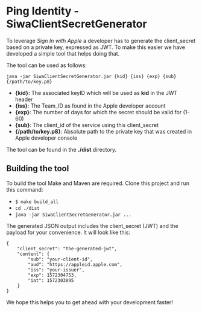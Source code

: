 # Ping Identity - SiwaClientSecretGenerator

To leverage *Sign In with Apple* a developer has to generate the client_secret based on a private key, expressed as JWT.
To make this easier we have developed a simple tool that helps doing that.

The tool can be used as follows:

```java -jar SiwaClientSecretGenerator.jar {kid} {iss} {exp} {sub} {/path/to/key.p8}```

- **{kid}:** The associated keyID which will be used as **kid** in the JWT header
- **{iss}**: The Team_ID as found in the Apple developer account
- **{exp}**: The number of days for which the secret should be valid for (1-60)
- **{sub}**: The client_id of the service using this client_secret
- **{/path/to/key.p8}**: Absolute path to the private key that was created in Apple developer console 

The tool can be found in the **./dist** directory.

## Building the tool

To build the tool Make and Maven are required. Clone this project and run this command:

- ```$ make build_all```
- ```cd ./dist```
- ```java -jar SiwaClientSecretGenerator.jar ...```

The generated JSON output includes the client_secret (JWT) and the payload for your convenience. It will look like this:

    {
        "client_secret": "the-generated-jwt",
        "content": {
            "sub": "your-client-id",
            "aud": "https://appleid.apple.com",
            "iss": "your-issuer",
            "exp": 1572304753,
            "iat": 1572303895
        }
    }
    
We hope this helps you to get ahead with your development faster!
